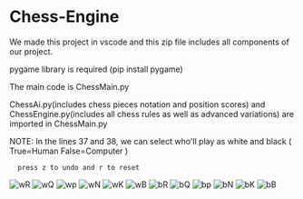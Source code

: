 # Chess-Engine


We made this project in vscode and this zip file includes all components of our project.


pygame library is required (pip install pygame)

The main code is ChessMain.py

ChessAi.py(includes chess pieces notation and position scores)
and ChessEngine.py(includes all chess rules as well as advanced variations)
are imported in ChessMain.py


NOTE: In the lines 37 and 38, we can select who'll play as white and black (  True=Human   False=Computer  )

      
      press z to undo and r to reset
      

![wR](https://github.com/user-attachments/assets/8155b50f-518c-48df-a11b-3b38c5212a9e)
![wQ](https://github.com/user-attachments/assets/8c8e828b-daa6-4c92-a982-9d9ff0c87c8a)
![wp](https://github.com/user-attachments/assets/f0b11143-e4b4-4007-b0b4-1918f3448f86)
![wN](https://github.com/user-attachments/assets/88ad5c6a-e427-46a9-94c1-978d1fa9126b)
![wK](https://github.com/user-attachments/assets/21ebe491-88ca-4887-a0fb-7c990c6df40c)
![wB](https://github.com/user-attachments/assets/e2103194-2989-4db6-b0ef-078caa6c72a3)
![bR](https://github.com/user-attachments/assets/e83cc6ea-fc5c-4abc-a059-a78f0702e99d)
![bQ](https://github.com/user-attachments/assets/f850d21e-0a16-443e-89d9-69cf4f32ab61)
![bp](https://github.com/user-attachments/assets/a7a51965-bb97-4dda-9bd8-b91ac06a174b)
![bN](https://github.com/user-attachments/assets/fd3e9067-aceb-4ecf-bc28-6d71f33420c1)
![bK](https://github.com/user-attachments/assets/04334c7f-de24-49cf-b9fc-ff1e29924c8d)
![bB](https://github.com/user-attachments/assets/1daaf705-df40-4a27-ac94-697a67a3e137)




